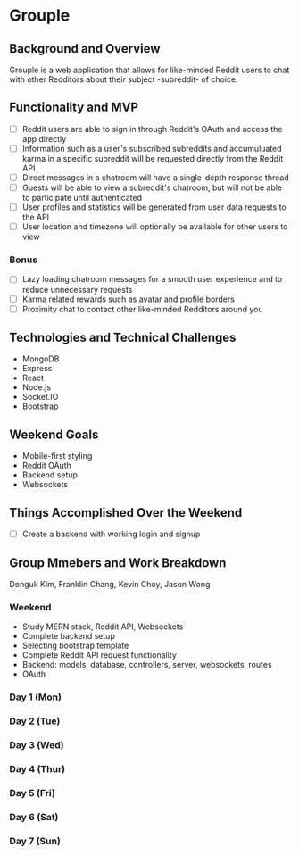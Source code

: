 # Grouple

## Background and Overview
Grouple is a web application that allows for like-minded Reddit users to chat with other Redditors about their subject -subreddit- of choice.

## Functionality and MVP

- [ ] Reddit users are able to sign in through Reddit's OAuth and access the app directly
- [ ] Information such as a user's subscribed subreddits and accumuluated karma in a specific subreddit will be requested directly from the Reddit API
- [ ] Direct messages in a chatroom will have a single-depth response thread
- [ ] Guests will be able to view a subreddit's chatroom, but will not be able to participate until authenticated
- [ ] User profiles and statistics will be generated from user data requests to the API
- [ ] User location and timezone will optionally be available for other users to view

### Bonus

- [ ] Lazy loading chatroom messages for a smooth user experience and to reduce unnecessary requests
- [ ] Karma related rewards such as avatar and profile borders
- [ ] Proximity chat to contact other like-minded Redditors around you

## Technologies and Technical Challenges

- MongoDB
- Express 
- React
- Node.js
- Socket.IO
- Bootstrap

## Weekend Goals

- Mobile-first styling
- Reddit OAuth
- Backend setup
- Websockets

## Things Accomplished Over the Weekend
- [ ] Create a backend with working login and signup

## Group Mmebers and Work Breakdown
Donguk Kim, Franklin Chang, Kevin Choy, Jason Wong

### Weekend
- Study MERN stack, Reddit API, Websockets
- Complete backend setup
- Selecting bootstrap template
- Complete Reddit API request functionality
- Backend: models, database, controllers, server, websockets, routes
- OAuth

### Day 1 (Mon)

### Day 2 (Tue)

### Day 3 (Wed)

### Day 4 (Thur)

### Day 5 (Fri)

### Day 6 (Sat)

### Day 7 (Sun)




